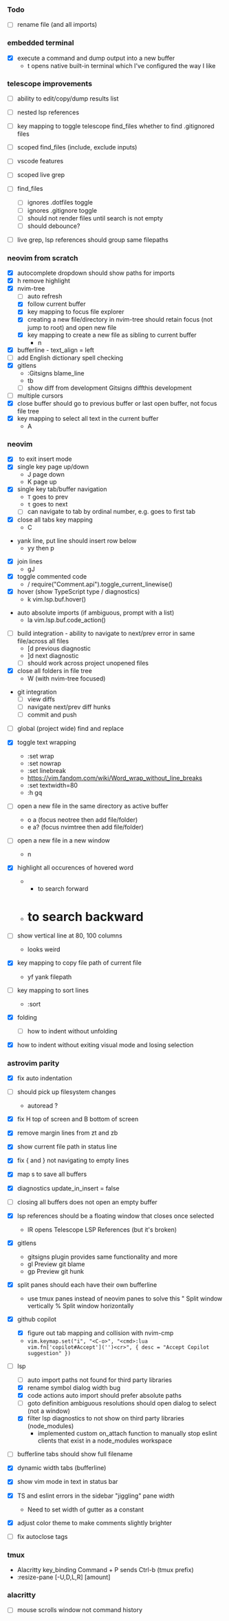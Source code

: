 ### Todo

- [ ] rename file (and all imports)


### embedded terminal

- [x] execute a command and dump output into a new buffer
  + <leader>t opens native built-in terminal which I've configured the way I like


### telescope improvements

- [ ] ability to edit/copy/dump results list
- [ ] nested lsp references
- [ ] key mapping to toggle telescope find_files whether to find .gitignored files
- [ ] scoped find_files (include, exclude inputs)
- [ ] vscode features
- [ ] scoped live grep
- [ ] find_files
  * [ ] ignores .dotfiles toggle
  * [ ] ignores .gitignore toggle
  * [ ] should not render files until search is not empty
  * [ ] should debounce?
- [ ] live grep, lsp references should group same filepaths


### neovim from scratch

- [x] autocomplete dropdown should show paths for imports
- [x] <leader>h remove highlight
- [x] nvim-tree
  + [ ] auto refresh
  + [x] follow current buffer
  + [x] key mapping to focus file explorer
  + [x] creating a new file/directory in nvim-tree should retain focus (not jump to root) and open new file
  + [x] key mapping to create a new file as sibling to current buffer
    * <leader>n
- [x] bufferline - text_align = left
- [ ] add English dictionary spell checking
- [x] gitlens
  + :Gitsigns blame_line
  + <leader>tb
  + [ ] show diff from development
    Gitsigns diffthis development
- [ ] multiple cursors
- [x] close buffer should go to previous buffer or last open buffer, not focus file tree
- [x] key mapping to select all text in the current buffer
  + <leader>A

### neovim

- [x] <Tab> to exit insert mode
- [x] single key page up/down
  + J page down
  + K page up
- [x] single key tab/buffer navigation
  + `T` goes to prev
  + `t` goes to next
  + [ ] can navigate to tab by ordinal number, e.g. <Ctrl-1> goes to first tab
- [x] close all tabs key mapping
  + <leader>C
- yank line, put line should insert row below
  + yy then p
- [x] join lines
  + gJ
- [x] toggle commented code
  + <leader>/ require("Comment.api").toggle_current_linewise()
- [x] hover (show TypeScript type / diagnostics)
  + <leader>k vim.lsp.buf.hover()
- auto absolute imports (if ambiguous, prompt with a list)
  + <leader>la vim.lsp.buf.code_action()
- [ ] build integration - ability to navigate to next/prev error in same file/across all files
  + [d previous diagnostic
  + ]d next diagnostic
  + [ ] should work across project unopened files
- [x] close all folders in file tree
  + W (with nvim-tree focused)
- git integration
  + [ ] view diffs
  + [ ] navigate next/prev diff hunks
  + [ ] commit and push
- [ ] global (project wide) find and replace
- [x] toggle text wrapping
  + :set wrap
  + :set nowrap
  + :set linebreak
  + https://vim.fandom.com/wiki/Word_wrap_without_line_breaks
  + :set textwidth=80
  + :h gq
- [ ] open a new file in the same directory as active buffer
  + <leader>o a (focus neotree then add file/folder)
  + <leader>e a? (focus nvimtree then add file/folder)
- [ ] open a new file in a new window
  + <leader>n
- [x] highlight all occurences of hovered word
  + * to search forward
  + # to search backward
- [ ] show vertical line at 80, 100 columns
  + looks weird
- [x] key mapping to copy file path of current file
  + <leader>yf yank filepath
- [ ] key mapping to sort lines
  + :sort
- [x] folding
  + [ ] how to indent without unfolding
- [x] how to indent without exiting visual mode and losing selection


### astrovim parity

- [x] fix auto indentation
- [ ] should pick up filesystem changes
  + autoread ?
- [x] fix H top of screen and B bottom of screen
- [x] remove margin lines from zt and zb
- [x] show current file path in status line
- [x] fix { and } not navigating to empty lines 
- [x] map s to save all buffers
- [x] diagnostics update_in_insert = false
- [ ] closing all buffers does not open an empty buffer
- [x] lsp references should be a floating window that closes once selected
  + <leader>lR opens Telescope LSP References (but it's broken)
- [x] gitlens
  + gitsigns plugin provides same functionality and more
  + <leader>gl Preview git blame
  + <leader>gp Preview git hunk
- [x] split panes should each have their own bufferline
  + use tmux panes instead of neovim panes to solve this
    <C-b> " Split window vertically
    <C-b> % Split window horizontally
- [x] github copilot
  + [x] figure out tab mapping and collision with nvim-cmp
  + `vim.keymap.set("i", "<C-o>", "<cmd>:lua vim.fn['copilot#Accept']('')<cr>", { desc = "Accept Copilot suggestion" })`
- [ ] lsp
  + [ ] auto import paths not found for third party libraries
  + [x] rename symbol dialog width bug
  + [x] code actions auto import should prefer absolute paths
  + [ ] goto definition ambiguous resolutions should open dialog to select (not a window)
  + [x] filter lsp diagnostics to not show on third party libraries (node_modules)
    * implemented custom on_attach function to manually stop eslint clients that exist in a node_modules workspace

- [ ] bufferline tabs should show full filename
- [x] dynamic width tabs (bufferline)
- [x] show vim mode in text in status bar
- [x] TS and eslint errors in the sidebar "jiggling" pane width
  + Need to set width of gutter as a constant
- [x] adjust color theme to make comments slightly brighter
- [ ] fix autoclose tags


### tmux

- Alacritty key_binding Command + P sends Ctrl-b (tmux prefix)
- <prefix> :resize-pane [-U,D,L,R] [amount]


### alacritty

- [ ] mouse scrolls window not command history


